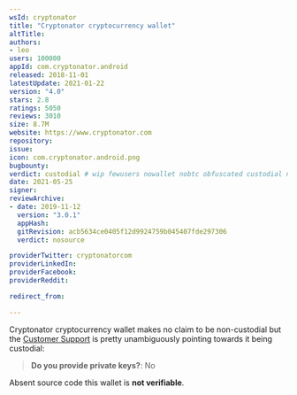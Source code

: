 ```yaml
---
wsId: cryptonator
title: "Cryptonator cryptocurrency wallet"
altTitle: 
authors:
- leo
users: 100000
appId: com.cryptonator.android
released: 2018-11-01
latestUpdate: 2021-01-22
version: "4.0"
stars: 2.8
ratings: 5050
reviews: 3010
size: 8.7M
website: https://www.cryptonator.com
repository: 
issue: 
icon: com.cryptonator.android.png
bugbounty: 
verdict: custodial # wip fewusers nowallet nobtc obfuscated custodial nosource nonverifiable reproducible bounty defunct
date: 2021-05-25
signer: 
reviewArchive:
- date: 2019-11-12
  version: "3.0.1"
  appHash: 
  gitRevision: acb5634ce0405f12d9924759b045407fde297306
  verdict: nosource

providerTwitter: cryptonatorcom
providerLinkedIn: 
providerFacebook: 
providerReddit: 

redirect_from:

---
```



Cryptonator cryptocurrency wallet
makes no claim to be non-custodial but the
[Customer Support](https://www.cryptonator.com/contact/other/)
is pretty unambiguously pointing towards it being custodial:

> **Do you provide private keys?**: No

Absent source code this wallet is **not verifiable**.
